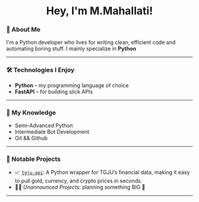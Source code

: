 <h1 align="center">Hey, I'm M.Mahallati! </h1>

### 🚀 About Me

I'm a Python developer who lives for writing clean, efficient code and automating boring stuff. I mainly specialize in **Python**

---

### 🛠️ Technologies I Enjoy

- **Python** – my programming language of choice
- **FastAPI** – for building slick APIs

---

### 🧠 My Knowledge

- Semi-Advanced Python
- Intermediate Bot Development
- Git && Github

---

### 🧰 Notable Projects

- 📈 [`tgju-api`](https://github.com/MrMM7/tgju-api): A Python wrapper for TGJU’s financial data, making it easy to pull gold, currency, and crypto prices in seconds. 
- 🕵️‍♂️ *Unannounced Projects*: planning something BIG 👀

---
